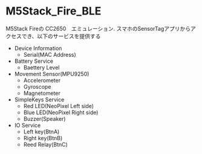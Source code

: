 # M5Stack_Fire_BLE

M5Stack Fireの CC2650　エミュレーション.
スマホのSensorTagアプリからアクセスでき、以下のサービスを提供する

- Device Information
  - Serial(MAC Address)
- Battery Service
   - Baettery Level
- Movement Sensor(MPU9250)
  - Accelerometer
  - Gyroscope
  - Magnetometer
- SimpleKeys Service
  - Red LED(NeoPixel Left side)
  - Blue LED(NeoPixel Right side)
  - Buzzer(Speaker)
- IO Service
  - Left key(BtnA)
  - Right key(BtnB)
  - Reed Relay(BtnC)
